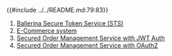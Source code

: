 {{#include ../../README.md:79:83}}

1. [Ballerina Secure Token Service (STS)](./scenarios/sts.md)
2. [E-Commerce system](./scenarios/e-commerce-system.md)
3. [Secured Order Management Service with JWT Auth](./scenarios/secured-order-management-service-with-jwt-auth.md)
4. [Secured Order Management Service with OAuth2](./scenarios/secured-order-management-service-with-oauth2.md)
